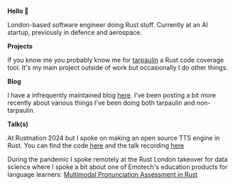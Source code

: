 **Hello 👋** 

London-based software engineer doing Rust stuff. Currently at an AI startup,
previously in defence and aerospace.

**Projects**

If you know me you probably know me for [tarpaulin](https://github.com/xd009642/tarpaulin)
a Rust code coverage tool. It's my main project outside of work but
occasionally I do other things.

**Blog**

I have a infrequently maintained blog [here](https://xd009642.github.io/). I've been
posting a bit more recently about various things I've been doing both tarpaulin and
non-tarpaulin.

**Talk(s)**

At Rustnation 2024 but I spoke on making an open source TTS engine
in Rust. You can find the code [here](https://github.com/xd009642/xd-tts) and
the talk recording [here](https://youtu.be/HiqId_9pysM?si=wX0H67BmPdZwF8v-)

During the pandemic I spoke remotely at the Rust London takeover for data science
where I spoke a bit about one of Emotech's education products for language learners: 
[Multimodal Pronunciation Assessment in Rust](https://youtu.be/EGlilM0Dtu8?si=_dWtg5HZRx4boI5x&t=4949)
